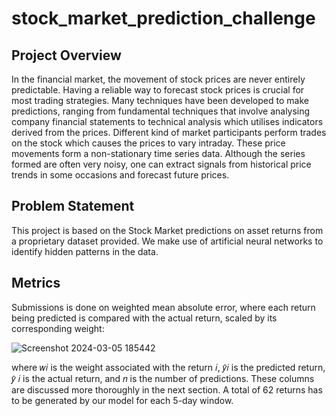 # stock_market_prediction_challenge
## Project Overview
In the financial market, the movement of stock prices are never entirely predictable. Having a reliable 
way to forecast stock prices is crucial for most trading strategies. Many techniques have been 
developed to make predictions, ranging from fundamental techniques that involve analysing 
company financial statements to technical analysis which utilises indicators derived from the prices. 
Different kind of market participants perform trades on the stock which causes the prices to vary 
intraday. These price movements form a non-stationary time series data. Although the series formed 
are often very noisy, one can extract signals from historical price trends in some occasions and 
forecast future prices. 

## Problem Statement 
This project is based on the Stock Market predictions on asset returns from a proprietary dataset 
provided. We make use of artificial neural networks to identify hidden patterns in the data. 

## Metrics
Submissions is done on weighted mean absolute error, where each return being predicted is 
compared with the actual return, scaled by its corresponding weight: 


![Screenshot 2024-03-05 185442](https://github.com/ahmedali1102/stock_market_prediction_challenge/assets/162327449/0f82ff4f-7da8-4c44-aa91-300f8b8dac37)


where 𝑤𝑖 is the weight associated with the return 𝑖, 𝑦̂𝑖 is the predicted return, 𝑦̂ 𝑖 is the actual return, 
and 𝑛 is the number of predictions. These columns are discussed more thoroughly in the next 
section. A total of 62 returns has to be generated by our model for each 5-day window. 

